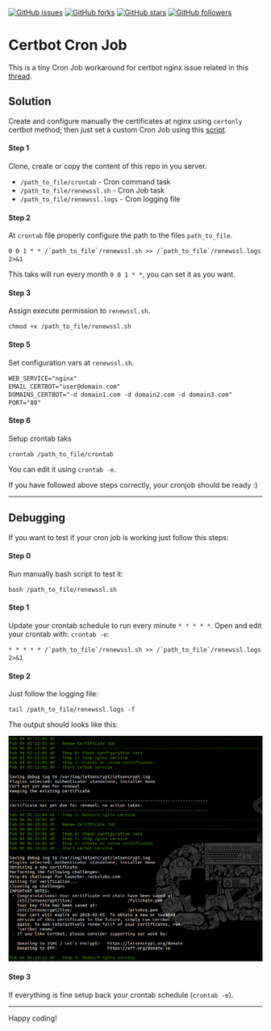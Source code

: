 [![GitHub issues](https://img.shields.io/github/issues/rockalabs/certbot-cronjob.svg)](https://github.com/rockalabs/certbot-cronjob/issues)
[![GitHub forks](https://img.shields.io/github/forks/rockalabs/certbot-cronjob.svg)](https://github.com/rockalabs/certbot-cronjob/network)
[![GitHub stars](https://img.shields.io/github/stars/rockalabs/certbot-cronjob.svg?style=social&label=Star)](https://github.com/rockalabs/certbot-cronjob/)
[![GitHub followers](https://img.shields.io/github/followers/rockalabs.svg?style=social&label=Follow)]()

# Certbot Cron Job

This is a tiny Cron Job workaround for certbot nginx issue related in this [thread](https://github.com/certbot/certbot/issues/5486).

## Solution

Create and configure manually the certificates at nginx using `certonly` certbot method; then just set a custom Cron Job using this [script](renewssl.sh).

#### Step 1

Clone, create or copy the content of this repo in you server.

* `/path_to_file/crontab` - Cron command task
* `/path_to_file/renewssl.sh` - Cron Job task
* `/path_to_file/renewssl.logs` - Cron logging file

#### Step 2

At `crontab` file properly configure the path to the files `path_to_file`.

```
0 0 1 * * /`path_to_file`/renewssl.sh >> /`path_to_file`/renewssl.logs 2>&1
```

This taks will run every month `0 0 1 * *`, you can set it as you want.


#### Step 3

Assign execute permission to `renewssl.sh`.

```
chmod +x /path_to_file/renewssl.sh
```

#### Step 5

Set configuration vars at `renewssl.sh`.

```
WEB_SERVICE="nginx"
EMAIL_CERTBOT="user@domain.com"
DOMAINS_CERTBOT="-d domain1.com -d domain2.com -d domain3.com"
PORT="80"
```

#### Step 6
Setup crontab taks

```
crontab /path_to_file/crontab
```

You can edit it using `crontab -e`.

If you have followed above steps correctly, your cronjob should be ready :)

---

## Debugging

If you want to test if your cron job is working just follow this steps:

#### Step 0

Run manually bash script to test it:

```
bash /path_to_file/renewssl.sh
```

#### Step 1

Update your crontab schedule to run every minute `* * * * *`. Open and edit your crontab with: `crontab -e`:

```
* * * * * /`path_to_file`/renewssl.sh >> /`path_to_file`/renewssl.logs 2>&1
```

#### Step 2

Just follow the logging file:

```
tail /path_to_file/renewssl.logs -f
```

The output should looks like this:

![Logging output](logging-output.png)

#### Step 3

If everything is fine setup back your crontab schedule (`crontab -e`).

---

Happy coding!